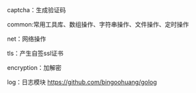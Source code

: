 captcha：生成验证码

common:常用工具库、数组操作、字符串操作、文件操作、定时操作

net：网络操作

tls：产生自签ssl证书

encryption：加解密

log：日志模块 https://github.com/bingoohuang/golog
